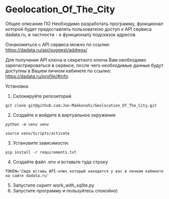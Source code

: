 # Geolocation_Of_The_City

Общее описание ПО
Необходимо разработать программу, функционал которой будет 
предоставлять пользователю доступ к API сервиса dadata.ru, 
в частности - к функционалу подсказок адресов.

Ознакомиться с API сервиса можно по ссылке: https://dadata.ru/api/suggest/address/

Для получения API ключа и секретного ключа Вам необходимо 
зарегистрироваться в сервисе, после чего необходимые данные будут 
доступны в Вашем личном кабинете по ссылке: https://dadata.ru/profile/#info

Установка:
1. Склонируйте репозиторий
```
git clone git@github.com:Jon-Makkonahi/Geolocation_Of_The_City.git
```
2. Создайте и войдите в виртуальное окружение
```
python -m venv venv
```
```
source venv/Scripts/activate
```
3. Установите зависимости:
```
pip install -r requirements.txt
```
4. Создайте файл .env и вставьте туда строку
```
TOKEN='Cюда вставь API-ключ который находится у вас в личном кабинете на сайте dadata.ru'
```
5. Запустите скрипт work_with_sqlite.py
6. Запустите программу и пользуйтесь спокойно)
